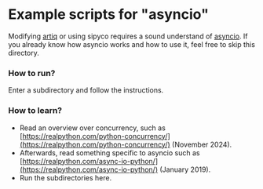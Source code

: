 # Example scripts for "asyncio"

Modifying [artiq](https://github.com/m-labs/artiq) or using sipyco requires a sound understand of [asyncio](https://docs.python.org/3/library/asyncio.html). If you already know how asyncio works and how to use it, feel free to skip this directory.

### How to run?

Enter a subdirectory and follow the instructions.

### How to learn?

- Read an overview over concurrency, such as [https://realpython.com/python-concurrency/](https://realpython.com/python-concurrency/) (November 2024).
- Afterwards, read something specific to asyncio such as [https://realpython.com/async-io-python/](https://realpython.com/async-io-python/) (January 2019).
- Run the subdirectories here.